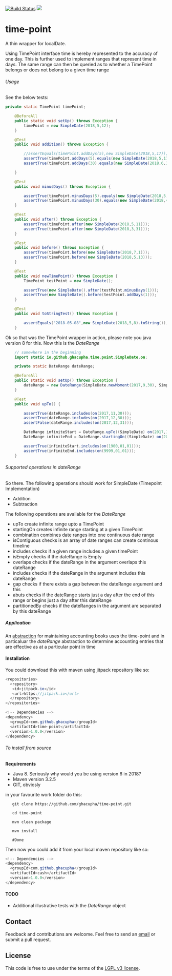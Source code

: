 
[![Build Status](https://travis-ci.org/ghacupha/time-point.svg?branch=master)](https://travis-ci.org/ghacupha/time-point)
[![](https://jitpack.io/v/ghacupha/time-point.svg)](https://jitpack.io/#ghacupha/time-point)

# time-point

A thin wrapper for localDate.

Using TimePoint interface time is hereby represented to the accuracy of one day. This is further used to implement ranges
that represent time in days. The same range can then be queried as to whether a TimePoint belongs or does not belong to a
given time range

###### Usage
See the below tests:

```java
private static TimePoint timePoint;

    @BeforeAll
    public static void setUp() throws Exception {
        timePoint = new SimpleDate(2018,5,12);
    }

    @Test
    public void addition() throws Exception {

        //assertEquals(timePoint.addDays(5),new SimpleDate(2018,5,17));
        assertTrue(timePoint.addDays(5).equals(new SimpleDate(2018,5,17)));
        assertTrue(timePoint.addDays(30).equals(new SimpleDate(2018,6,11)));

    }

    @Test
    public void minusDays() throws Exception {

        assertTrue(timePoint.minusDays(5).equals(new SimpleDate(2018,5,7)));
        assertTrue(timePoint.minusDays(30).equals(new SimpleDate(2018,4,12)));
    }

    @Test
    public void after() throws Exception {
        assertTrue(timePoint.after(new SimpleDate(2018,5,11)));
        assertTrue(timePoint.after(new SimpleDate(2018,3,31)));
    }

    @Test
    public void before() throws Exception {
        assertTrue(timePoint.before(new SimpleDate(2018,7,1)));
        assertTrue(timePoint.before(new SimpleDate(2018,5,13)));
    }

    @Test
    public void newTimePoint() throws Exception {
        TimePoint testPoint = new SimpleDate();

        assertTrue(new SimpleDate().after(testPoint.minusDays(1)));
        assertTrue(new SimpleDate().before(testPoint.addDays(1)));
    }

    @Test
    public void toStringTest() throws Exception {

        assertEquals("2018-05-08",new SimpleDate(2018,5,8).toString());
    }
```

Ok so that was the TimePoint wrapper in action, please note you java version 8 for this. Now this is the *DateRange*

```java
    // somewhere in the beginning
    import static io.github.ghacupha.time.point.SimpleDate.on;

    private static DateRange dateRange;

    @BeforeAll
    public static void setUp() throws Exception {
        dateRange = new DateRange(SimpleDate.newMoment(2017,9,30), SimpleDate.newMoment(2017,12,30));
    }

    @Test
    public void upTo() {

        assertTrue(dateRange.includes(on(2017,11,30)));
        assertTrue(dateRange.includes(on(2017,12,30)));
        assertFalse(dateRange.includes(on(2017,12,31)));

        DateRange infiniteStart = DateRange.upTo((SimpleDate) on(2017,11,30));
        DateRange infiniteEnd = DateRange.startingOn((SimpleDate) on(2017,11,30));

        assertTrue(infiniteStart.includes(on(1900,01,01)));
        assertTrue(infiniteEnd.includes(on(9999,01,01)));
    }
```

###### Supported operations in dateRange
So there. The following operations should work for SimpleDate (Timepoint Implementation)
- Addition
- Subtraction

The following operations are available for the *DateRange*
- upTo create infinite range upto a TimePoint
- startingOn creates infinite range starting at a given TimePoint
- combination combines date ranges into one continuous date range
- isContiguous checks is an array of date ranges can create continous timeline
- includes checks if a given range includes a given timePoint
- isEmpty checks if the dateRange is Empty
- overlaps checks if the dateRange in the argument overlaps this dateRange
- includes checks if the dateRange in the argument includes this dateRange
- gap checks if there exists a gap between the dateRange argument and this
- abuts checks if the dateRange starts just a day after the end of this range or begins
just a day after this dateRange
- partitionedBy checks if the dateRanges in the argument are separated by this dateRange

##### Application
An [abstraction](https://github.com/ghacupha/book-keeper) for maintaining accounting books uses the time-point and in
particaluar the *dateRange* abstraction to determine accounting entries that are effective as at a particular point in
time

#### Installation
You could download this with maven using jitpack repository like so:
```java
<repositories>
  <repository>
   <id>jitpack.io</id>
   <url>https://jitpack.io</url>
  </repository>
</repositories>

<!-- Dependencies -->
<dependency>
  <groupId>com.github.ghacupha</groupId>
  <artifactId>time-point</artifactId>
  <version>1.0.0</version>
</dependency>

```

###### To install from source
**Requirements**
 - Java 8. Seriously why would you be using version 6 in 2018?
 - Maven version 3.2.5
 - GIT, obviosly

 in your favourite work folder do this:
 ```
    git clone https://github.com/ghacupha/time-point.git

    cd time-point

    mvn clean package

    mvn install

    #Done
 ```

Then now you could add it from your local maven repository like so:
```java
<!-- Dependencies -->
<dependency>
  <groupId>com.github.ghacupha</groupId>
  <artifactId>cash</artifactId>
  <version>1.0.0</version>
</dependency>
```

#### TODO
- Additional illustrative tests with the *DateRange* object

## Contact

Feedback and contributions are welcome.
Feel free to send an [email](mailto:mailnjeru@gmail.com) or submit a pull request.

## License

This code is free to use under the terms of the [LGPL v3 license](https://opensource.org/licenses/lgpl-3.0.html).
